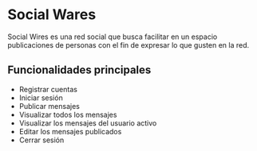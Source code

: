 # Social Wares
Social Wires es una red social que busca facilitar en un espacio publicaciones de personas con el fin de expresar lo que gusten en la red.

## Funcionalidades principales
- Registrar cuentas
- Iniciar sesión
- Publicar mensajes
- Visualizar todos los mensajes
- Visualizar los mensajes del usuario activo
- Editar los mensajes publicados 
- Cerrar sesión